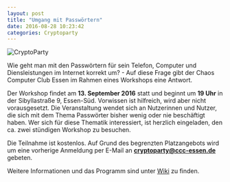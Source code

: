 ```yaml
---
layout: post
title: "Umgang mit Passwörtern"
date: 2016-08-28 10:23:42
categories: Cryptoparty
---
```


![CryptoParty](/media/2014-07-04/web_800px.png)


Wie geht man mit den Passwörtern für sein Telefon, Computer und Diensleistungen im Internet korrekt um? - Auf diese Frage gibt der Chaos Computer Club Essen im Rahmen eines Workshops eine Antwort.

Der Workshop findet am **13. September 2016** statt und beginnt um **19 Uhr** in der Sibyllastraße 9, Essen-Süd. Vorwissen ist hilfreich, wird aber nicht vorausgesetzt. Die Veranstaltung wendet sich an Nutzerinnen und Nutzer, die sich mit dem Thema Passwörter bisher wenig oder nie beschäftigt haben. Wer sich für diese Thematik interessiert, ist herzlich eingeladen, den ca. zwei stündigen Workshop zu besuchen.

Die Teilnahme ist kostenlos. Auf Grund des begrenzten Platzangebots wird um eine vorherige Anmeldung per E-Mail an **cryptoparty@ccc-essen.de** gebeten.

Weitere Informationen und das Programm sind unter [Wiki](https://wiki.chaospott.de/CryptoParty) zu finden.
